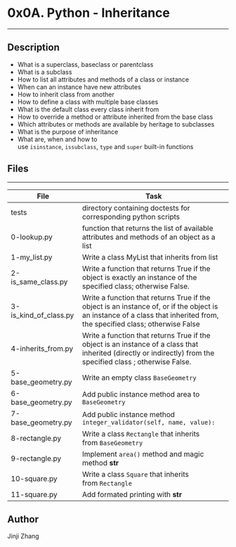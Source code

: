 # 0x0A. Python - Inheritance
---
## Description
* What is a superclass, baseclass or parentclass
* What is a subclass
* How to list all attributes and methods of a class or instance
* When can an instance have new attributes
* How to inherit class from another
* How to define a class with multiple base classes
* What is the default class every class inherit from
* How to override a method or attribute inherited from the base class
* Which attributes or methods are available by heritage to subclasses
* What is the purpose of inheritance
* What are, when and how to use `isinstance`, `issubclass`, `type` and `super` built-in functions


## Files
---
File|Task
---|---
tests | directory containing doctests for corresponding python scripts
0-lookup.py | function that returns the list of available attributes and methods of an object as a list
1-my_list.py | Write a class MyList that inherits from list
2-is_same_class.py | Write a function that returns True if the object is exactly an instance of the specified class; otherwise False.
3-is_kind_of_class.py | Write a function that returns True if the object is an instance of, or if the object is an instance of a class that inherited from, the specified class; otherwise False
4-inherits_from.py | Write a function that returns True if the object is an instance of a class that inherited (directly or indirectly) from the specified class ; otherwise False.
5-base_geometry.py | Write an empty class `BaseGeometry`
6-base_geometry.py | Add public instance method area to `BaseGeometry`
7-base_geometry.py | Add public instance method `integer_validator(self, name, value):`
8-rectangle.py | Write a class `Rectangle` that inherits from `BaseGeometry`
9-rectangle.py | Implement `area()` method and magic method __str__
10-square.py | Write a class `Square` that inherits from `Rectangle`
11-square.py | Add formated printing with __str__



## Author
Jinji Zhang
